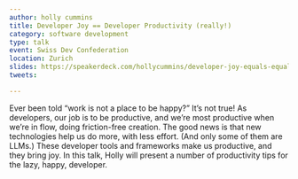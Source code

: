 ```yaml
---
author: holly cummins
title: Developer Joy == Developer Productivity (really!)
category: software development
type: talk
event: Swiss Dev Confederation
location: Zurich
slides: https://speakerdeck.com/hollycummins/developer-joy-equals-equals-developer-productivity-really
tweets:

---
```

Ever been told “work is not a place to be happy?” It’s not true! As developers, our job is to be productive, and we’re most productive when we’re in flow, doing friction-free creation. The good news is that new technologies help us do more, with less effort. (And only some of them are LLMs.) These developer tools and frameworks make us productive, and they bring joy. In this talk, Holly will present a number of productivity tips for the lazy, happy, developer. 

